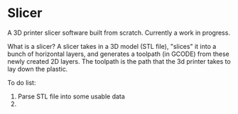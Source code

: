 # Slicer
A 3D printer slicer software built from scratch. Currently a work in progress. 

What is a slicer? A slicer takes in a 3D model (STL file), "slices" it into a bunch of horizontal layers, and generates a toolpath (in GCODE) from these newly created 2D layers. The toolpath is the path that the 3d printer takes to lay down the plastic.  

To do list:
1) Parse STL file into some usable data
2) 
